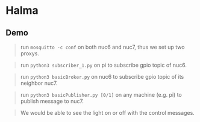 # Halma

## Demo

> run `mosquitto -c conf` on both nuc6 and nuc7, thus we set up two proxys.

> run `python3 subscriber_1.py` on pi to subscribe gpio topic of nuc6.

> run `python3 basicBroker.py` on nuc6 to subscribe gpio topic of its neighbor nuc7.

> run `python3 basicPublisher.py [0/1]` on any machine (e.g. pi) to publish message to nuc7.

> We would be able to see the light on or off with the control messages. 

